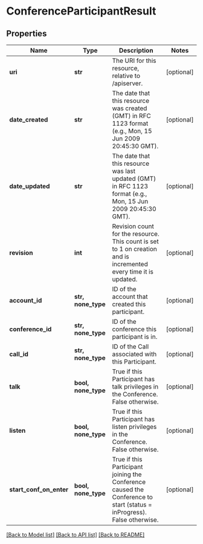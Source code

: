 # ConferenceParticipantResult

## Properties
Name | Type | Description | Notes
------------ | ------------- | ------------- | -------------
**uri** | **str** | The URI for this resource, relative to /apiserver. | [optional] 
**date_created** | **str** | The date that this resource was created (GMT) in RFC 1123 format (e.g., Mon, 15 Jun 2009 20:45:30 GMT). | [optional] 
**date_updated** | **str** | The date that this resource was last updated (GMT) in RFC 1123 format (e.g., Mon, 15 Jun 2009 20:45:30 GMT). | [optional] 
**revision** | **int** | Revision count for the resource. This count is set to 1 on creation and is incremented every time it is updated. | [optional] 
**account_id** | **str, none_type** | ID of the account that created this participant. | [optional] 
**conference_id** | **str, none_type** | ID of the conference this participant is in. | [optional] 
**call_id** | **str, none_type** | ID of the Call associated with this Participant. | [optional] 
**talk** | **bool, none_type** | True if this Participant has talk privileges in the Conference. False otherwise. | [optional] 
**listen** | **bool, none_type** | True if this Participant has listen privileges in the Conference. False otherwise. | [optional] 
**start_conf_on_enter** | **bool, none_type** | True if this Participant joining the Conference caused the Conference to start (status &#x3D; inProgress). False otherwise. | [optional] 

[[Back to Model list]](../README.md#documentation-for-models) [[Back to API list]](../README.md#documentation-for-api-endpoints) [[Back to README]](../README.md)


